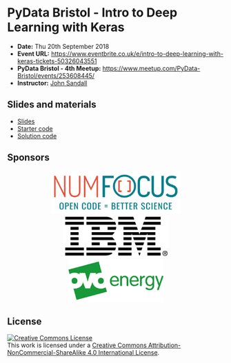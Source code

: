 # PyData Bristol - Intro to Deep Learning with Keras

* **Date:** Thu 20th September 2018
* **Event URL:** https://www.eventbrite.co.uk/e/intro-to-deep-learning-with-keras-tickets-50326043551
* **PyData Bristol - 4th Meetup:** https://www.meetup.com/PyData-Bristol/events/253608445/
* **Instructor:** [John Sandall](@john_sandall)

## Slides and materials
- [Slides][slides]
- [Starter code][starter]
- [Solution code][solution]

[slides]: ./PyData%20Bristol%20-%20Intro%20to%20Deep%20Learning%20with%20Keras%20-%20September%202018.pdf
[starter]:  ./PyData%20Bristol%20-%20Intro%20to%20Deep%20Learning%20with%20Keras%20-%20September%202018%20-%20Starter%20code.ipynb
[solution]: ./PyData%20Bristol%20-%20Intro%20to%20Deep%20Learning%20with%20Keras%20-%20September%202018%20-%20Solution%20code.ipynb

## Sponsors

<p align="center">
  <a href="https://www.numfocus.org/"><img alt='NumFocus logo' src="../images/numfocus_logo.png" hspace="20" height="100"/></a>
  <a href="https://www.meetup.com/IBM-Code-Bristol/"><img alt='IBM logo' src="../images/IBM.jpg" hspace="20" height="100"/></a>
  <a href="https://www.ovoenergy.com/careers/vacancies"><img alt='ovo energy logo' src="../images/ovo_energy_logo.jpg" hspace="20" height="100"/></a>
</p>

## License

<a rel="license" href="http://creativecommons.org/licenses/by-nc-sa/4.0/"><img alt="Creative Commons License" style="border-width:0" src="https://i.creativecommons.org/l/by-nc-sa/4.0/88x31.png" /></a><br />This work is licensed under a <a rel="license" href="http://creativecommons.org/licenses/by-nc-sa/4.0/">Creative Commons Attribution-NonCommercial-ShareAlike 4.0 International License</a>.
